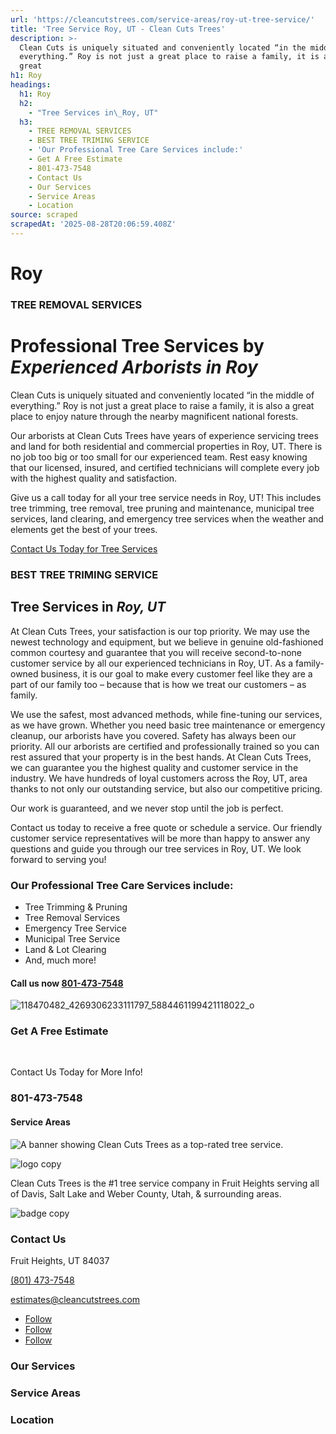 ```yaml
---
url: 'https://cleancutstrees.com/service-areas/roy-ut-tree-service/'
title: 'Tree Service Roy, UT - Clean Cuts Trees'
description: >-
  Clean Cuts is uniquely situated and conveniently located “in the middle of
  everything.” Roy is not just a great place to raise a family, it is also a
  great
h1: Roy
headings:
  h1: Roy
  h2:
    - "Tree Services in\_Roy, UT"
  h3:
    - TREE REMOVAL SERVICES
    - BEST TREE TRIMING SERVICE
    - 'Our Professional Tree Care Services include:'
    - Get A Free Estimate
    - 801-473-7548
    - Contact Us
    - Our Services
    - Service Areas
    - Location
source: scraped
scrapedAt: '2025-08-28T20:06:59.408Z'
---
```

# Roy

### TREE REMOVAL SERVICES

# Professional Tree Services by _Experienced Arborists in Roy_

Clean Cuts is uniquely situated and conveniently located “in the middle of everything.” Roy is not just a great place to raise a family, it is also a great place to enjoy nature through the nearby magnificent national forests.

Our arborists at Clean Cuts Trees have years of experience servicing trees and land for both residential and commercial properties in Roy, UT. There is no job too big or too small for our experienced team. Rest easy knowing that our licensed, insured, and certified technicians will complete every job with the highest quality and satisfaction.

Give us a call today for all your tree service needs in Roy, UT! This includes tree trimming, tree removal, tree pruning and maintenance, municipal tree services, land clearing, and emergency tree services when the weather and elements get the best of your trees.

[Contact Us Today for Tree Services](/contact-us)

### BEST TREE TRIMING SERVICE

## Tree Services in _Roy, UT_

At Clean Cuts Trees, your satisfaction is our top priority. We may use the newest technology and equipment, but we believe in genuine old-fashioned common courtesy and guarantee that you will receive second-to-none customer service by all our experienced technicians in Roy, UT. As a family-owned business, it is our goal to make every customer feel like they are a part of our family too – because that is how we treat our customers – as family.

We use the safest, most advanced methods, while fine-tuning our services, as we have grown. Whether you need basic tree maintenance or emergency cleanup, our arborists have you covered. Safety has always been our priority. All our arborists are certified and professionally trained so you can rest assured that your property is in the best hands. At Clean Cuts Trees, we can guarantee you the highest quality and customer service in the industry. We have hundreds of loyal customers across the Roy, UT, area thanks to not only our outstanding service, but also our competitive pricing.

Our work is guaranteed, and we never stop until the job is perfect.

Contact us today to receive a free quote or schedule a service. Our friendly customer service representatives will be more than happy to answer any questions and guide you through our tree services in Roy, UT. We look forward to serving you!

### Our Professional Tree Care Services include:

-   Tree Trimming & Pruning
-   Tree Removal Services
-   Emergency Tree Service
-   Municipal Tree Service
-   Land & Lot Clearing
-   And, much more!

#### Call us now [**801-473-7548**](tel:801-473-7548)

![118470482_4269306233111797_5884461199421118022_o](./assets/0d4116cd4cec917aaf474d6301af1c532e942486.jpg "118470482_4269306233111797_5884461199421118022_o")

### Get A Free Estimate

  [](tel:+18014737548)

Contact Us Today for More Info!

### 801-473-7548

#### Service Areas

![A banner showing Clean Cuts Trees as a top-rated tree service.](./assets/6044a2199980b071066c9787705eaf1fd5e11a3e.png)

![logo copy](./assets/90a16e2ce5a7f00fb2e4f2b204af48a34ef55eab.png "logo copy")

Clean Cuts Trees is the #1 tree service company in Fruit Heights serving all of Davis, Salt Lake and Weber County, Utah, & surrounding areas.

![badge copy](./assets/f718afde080bd8d3dd3880e1e259267f39699dcb.png "badge copy")

### Contact Us

Fruit Heights, UT 84037

[(801) 473-7548](tel:+18014737548)

[estimates@cleancutstrees.com](mailto:estimates@cleancutstrees.com)

-   [Follow](https://www.facebook.com/CleanCutsTrees/ "Follow on Facebook")
-   [Follow](https://www.youtube.com/channel/UCSMH2M8_eCp3TM7lxs7HC1w/videos "Follow on Youtube")
-   [Follow](https://www.instagram.com/clean_cuts_trees/ "Follow on Instagram")

### Our Services

### Service Areas

### Location
